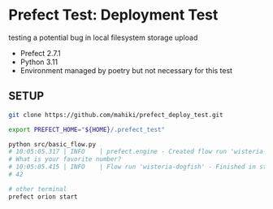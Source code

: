 # Prefect Test: Deployment Test
testing a potential bug in local filesystem storage upload

* Prefect 2.7.1
* Python 3.11
* Environment managed by poetry but not necessary for this test

## SETUP
```sh
git clone https://github.com/mahiki/prefect_deploy_test.git

export PREFECT_HOME="${HOME}/.prefect_test"

python src/basic_flow.py
# 10:05:05.317 | INFO    | prefect.engine - Created flow run 'wisteria-dogfish' for flow 'my-favorite-function'
# What is your favorite number?
# 10:05:05.415 | INFO    | Flow run 'wisteria-dogfish' - Finished in state Completed()
# 42

# other terminal
prefect orion start


```